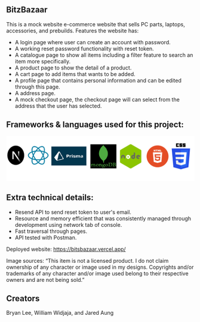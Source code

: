 ## BitzBazaar

This is a mock website e-commerce website that sells PC parts, laptops, accessories, and prebuilds. Features the website has:
- A login page where user can create an account with password. 
- A working reset password functionality with reset token.
- A catalogue page to show all items including a filter feature to search an item more specifically.
- A product page to show the detail of a product.
- A cart page to add items that wants to be added.
- A profile page that contains personal information and can be edited through this page.
- A address page.
- A mock checkout page, the checkout page will can select from the address that the user has selected.

## Frameworks & languages used for this project:
![alt text](./public/Frameworks.png)

## Extra technical details:

- Resend API to send reset token to user's email.
- Resource and memory efficient that was consistently managed through development using network tab of console.
- Fast traversal through pages.
- API tested with Postman.


Deployed website: https://bitsbazaar.vercel.app/

Image sources:
“This item is not a licensed product. I do not claim ownership of any character or image used in my designs. Copyrights and/or trademarks of any character and/or image used belong to their respective owners and are not being sold.”

## Creators
Bryan Lee, William Widjaja, and Jared Aung